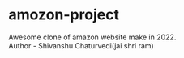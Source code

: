 # amozon-project
Awesome clone of amazon website make in 2022.
<br>
Author  - Shivanshu Chaturvedi(jai shri ram)
